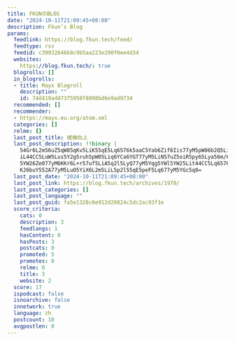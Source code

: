 ```yaml
---
title: FKUNのBLOG
date: "2024-10-11T21:09:45+08:00"
description: Fkun’s Blog
params:
  feedlink: https://blog.fkun.tech/feed/
  feedtype: rss
  feedid: c39932646b8c9b5aa223e290f0ee4d34
  websites:
    https://blog.fkun.tech/: true
  blogrolls: []
  in_blogrolls:
  - title: Mayx Blogroll
    description: ""
    id: 74d419ad47375950f8898bd6e9ad9734
  recommended: []
  recommender:
  - https://mayx.eu.org/atom.xml
  categories: []
  relme: {}
  last_post_title: 楼梯向上
  last_post_description: !!binary |
    54Gr6L2m56uZ5qW85qKv5LiK55qE5Lq6576k5aaC5Yab6Zif6Iis77yM5pW06b2Q5LiK5L
    iL44CC5LuW5Lus5Y2g5ruh5pW05Liq6YCa6YGT77yM5LiN57uZ5oiR5py65Lya56m/6KGM
    5YW26Ze077yM6KKr6L+r57uf5LiA5q2l5LyQ77yM5Yqg5YWl5YW25Lit44CC5Lq6576k5r
    KJ6buY552A77yM5LuO5YiX6L2m5LiL5p2l55qE5peF5Lq677yM5YGc5q0=
  last_post_date: "2024-10-11T21:09:45+08:00"
  last_post_link: https://blog.fkun.tech/archives/1970/
  last_post_categories: []
  last_post_language: ""
  last_post_guid: fa5e1328c0e912d26824c5dc2ac93f1e
  score_criteria:
    cats: 0
    description: 3
    feedlangs: 1
    hasContent: 0
    hasPosts: 3
    postcats: 0
    promoted: 5
    promotes: 0
    relme: 0
    title: 3
    website: 2
  score: 17
  ispodcast: false
  isnoarchive: false
  innetwork: true
  language: zh
  postcount: 10
  avgpostlen: 0
---
```

